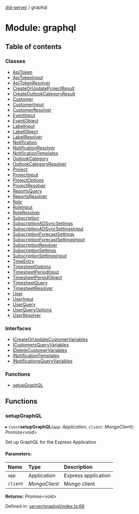[did-server](../README.md) / graphql

# Module: graphql

## Table of contents

### Classes

- [ApiToken](../classes/graphql.apitoken.md)
- [ApiTokenInput](../classes/graphql.apitokeninput.md)
- [ApiTokenResolver](../classes/graphql.apitokenresolver.md)
- [CreateOrUpdateProjectResult](../classes/graphql.createorupdateprojectresult.md)
- [CreateOutlookCategoryResult](../classes/graphql.createoutlookcategoryresult.md)
- [Customer](../classes/graphql.customer.md)
- [CustomerInput](../classes/graphql.customerinput.md)
- [CustomerResolver](../classes/graphql.customerresolver.md)
- [EventInput](../classes/graphql.eventinput.md)
- [EventObject](../classes/graphql.eventobject.md)
- [LabelInput](../classes/graphql.labelinput.md)
- [LabelObject](../classes/graphql.labelobject.md)
- [LabelResolver](../classes/graphql.labelresolver.md)
- [Notification](../classes/graphql.notification.md)
- [NotificationResolver](../classes/graphql.notificationresolver.md)
- [NotificationTemplates](../classes/graphql.notificationtemplates.md)
- [OutlookCategory](../classes/graphql.outlookcategory.md)
- [OutlookCategoryResolver](../classes/graphql.outlookcategoryresolver.md)
- [Project](../classes/graphql.project.md)
- [ProjectInput](../classes/graphql.projectinput.md)
- [ProjectOptions](../classes/graphql.projectoptions.md)
- [ProjectResolver](../classes/graphql.projectresolver.md)
- [ReportsQuery](../classes/graphql.reportsquery.md)
- [ReportsResolver](../classes/graphql.reportsresolver.md)
- [Role](../classes/graphql.role.md)
- [RoleInput](../classes/graphql.roleinput.md)
- [RoleResolver](../classes/graphql.roleresolver.md)
- [Subscription](../classes/graphql.subscription.md)
- [SubscriptionADSyncSettings](../classes/graphql.subscriptionadsyncsettings.md)
- [SubscriptionADSyncSettingsInput](../classes/graphql.subscriptionadsyncsettingsinput.md)
- [SubscriptionForecastSettings](../classes/graphql.subscriptionforecastsettings.md)
- [SubscriptionForecastSettingsInput](../classes/graphql.subscriptionforecastsettingsinput.md)
- [SubscriptionResolver](../classes/graphql.subscriptionresolver.md)
- [SubscriptionSettings](../classes/graphql.subscriptionsettings.md)
- [SubscriptionSettingsInput](../classes/graphql.subscriptionsettingsinput.md)
- [TimeEntry](../classes/graphql.timeentry.md)
- [TimesheetOptions](../classes/graphql.timesheetoptions.md)
- [TimesheetPeriodInput](../classes/graphql.timesheetperiodinput.md)
- [TimesheetPeriodObject](../classes/graphql.timesheetperiodobject.md)
- [TimesheetQuery](../classes/graphql.timesheetquery.md)
- [TimesheetResolver](../classes/graphql.timesheetresolver.md)
- [User](../classes/graphql.user.md)
- [UserInput](../classes/graphql.userinput.md)
- [UserQuery](../classes/graphql.userquery.md)
- [UserQueryOptions](../classes/graphql.userqueryoptions.md)
- [UserResolver](../classes/graphql.userresolver.md)

### Interfaces

- [ICreateOrUpdateCustomerVariables](../interfaces/graphql.icreateorupdatecustomervariables.md)
- [ICustomersQueryVariables](../interfaces/graphql.icustomersqueryvariables.md)
- [IDeleteCustomerVariables](../interfaces/graphql.ideletecustomervariables.md)
- [INotificationTemplates](../interfaces/graphql.inotificationtemplates.md)
- [INotificationsQueryVariables](../interfaces/graphql.inotificationsqueryvariables.md)

### Functions

- [setupGraphQL](graphql.md#setupgraphql)

## Functions

### setupGraphQL

▸ `Const`**setupGraphQL**(`app`: *Application*, `client`: *MongoClient*): *Promise*<void\>

Set up GraphQL for the Express Application

#### Parameters:

Name | Type | Description |
:------ | :------ | :------ |
`app` | *Application* | Express application   |
`client` | *MongoClient* | Mongo client    |

**Returns:** *Promise*<void\>

Defined in: [server/graphql/index.ts:66](https://github.com/Puzzlepart/did/blob/dev/server/graphql/index.ts#L66)

